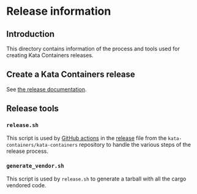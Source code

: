 # Release information

## Introduction

This directory contains information of the process and
tools used for creating Kata Containers releases.

## Create a Kata Containers release

See [the release documentation](../../../docs/Release-Process.md).

## Release tools

### `release.sh`

This script is used by [GitHub actions](https://github.com/features/actions) in the
[release](https://github.com/kata-containers/kata-containers/actions/workflows/release.yaml)
file from the `kata-containers/kata-containers` repository to handle the various steps of
the release process.

### `generate_vendor.sh`

This script is used by `release.sh` to generate a tarball with all the cargo vendored code.
